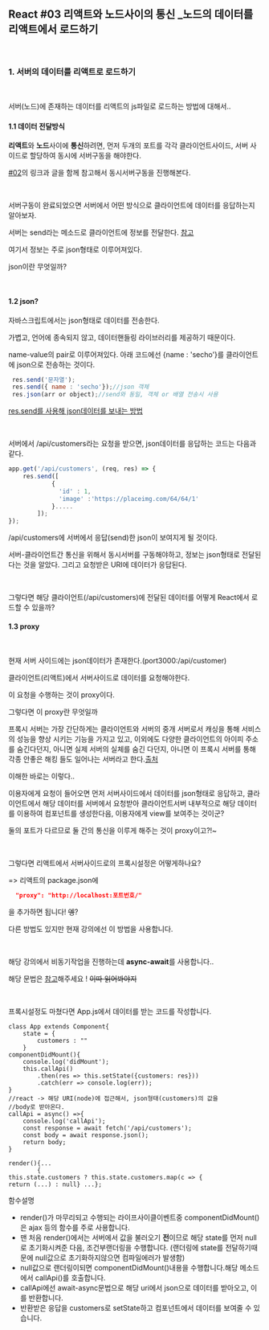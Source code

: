 ## React #03 리액트와 노드사이의 통신 _노드의 데이터를 리액트에서 로드하기



<br>

### 1. 서버의 데이터를 리액트로 로드하기

<br>

서버(노드)에 존재하는 데이터를 리액트의 js파일로 로드하는 방법에 대해서..

#### 1.1 데이터 전달방식

**리액트**와 **노드**사이에 **통신**하려면, 먼저 두개의 포트를 각각 클라이언트사이드, 서버 사이드로 할당하여 동시에 서버구동을 해야한다.

[#02](https://github.com/SeongsangCHO/TIL/blob/master/React/md/React%20%2302%20(Life%20Cycle%2C%20node%20%2B%20react%20%ED%99%98%EA%B2%BD%EA%B5%AC%EC%B6%95).md)의 링크과 글을 함께 참고해서 동시서버구동을 진행해본다.

<br>

서버구동이 완료되었으면  서버에서 어떤 방식으로 클라이언트에 데이터를 응답하는지 알아보자.

서버는 send라는 메소드로 클라이언트에 정보를 전달한다. [참고](https://backback.tistory.com/278)

여기서 정보는 주로 json형태로 이루어져있다.

json이란 무엇일까?

<br>

#### 1.2 json?

자바스크립트에서는 json형태로 데이터를 전송한다.

가볍고, 언어에 종속되지 않고, 데이터핸들링 라이브러리를 제공하기 때문이다.

name-value의 pair로 이루어져있다. 아래 코드에선 {name : 'secho'}를 클라이언트에 json으로 전송하는 것이다.

```js
 res.send('문자열');
 res.send({ name : 'secho'});//json 객체
 res.json(arr or object);//send와 동일, 객체 or 배열 전송시 사용
```

[res.send를 사용해 json데이터를 보내는 방법]([https://www.it-swarm.dev/ko/javascript/js%EB%A5%BC-%EC%82%AC%EC%9A%A9%ED%95%98%EC%97%AC-json-%ED%8C%8C%EC%9D%BC%EC%9D%84-express-%EC%84%9C%EB%B2%84%EB%A1%9C-%EB%B3%B4%EB%82%B4%EA%B8%B0/833686194/](https://www.it-swarm.dev/ko/javascript/js를-사용하여-json-파일을-express-서버로-보내기/833686194/))

<br>



서버에서 /api/customers라는 요청을 받으면, json데이터를 응답하는 코드는 다음과 같다.

```javascript
app.get('/api/customers', (req, res) => {
    res.send([
            {
              'id' : 1,
              'image' :'https://placeimg.com/64/64/1'
            }.....
    	]);
});

```

/api/customers에 서버에서 응답(send)한 json이 보여지게 될 것이다.

서버-클라이언트간 통신을 위해서 동시서버를 구동해야하고, 정보는 json형태로 전달된다는 것을 알았다. 그리고 요청받은 URI에 데이터가 응답된다. 

<br>

그렇다면 해당 클라이언트(/api/customers)에 전달된 데이터를 어떻게 React에서 로드할 수 있을까?



#### 1.3 proxy

<br>

현재 서버 사이드에는 json데이터가 존재한다.(port3000:/api/customer)

클라이언트(리액트)에서 서버사이드로 데이터를 요청해야한다.

이 요청을 수행하는 것이 proxy이다. 

그렇다면 이 proxy란 무엇일까

프록시 서버는 가장 간단하게는 클라이언트와 서버의 중개 서버로서 캐싱을 통해 서비스의 성능을 향상 시키는 기능을 가지고 있고, 이외에도 다양한 클라이언트의 아이피 주소를 숨긴다던지, 아니면 실제 서버의 실체를 숨긴 다던지, 아니면 이 프록시 서버를 통해 각종 안좋은 해킹 들도 일어나는 서버라고 한다.[출처]([https://medium.com/@jin3378s/codestates-imersive-7%EA%B8%B0-%EC%88%98%EA%B0%95%EC%83%9D-%EB%B8%94%EB%A1%9C%EA%B9%85-%EC%8B%9C%EC%9E%91-5b1cfd6ef338](https://medium.com/@jin3378s/codestates-imersive-7기-수강생-블로깅-시작-5b1cfd6ef338))

이해한 바로는 이렇다..

이용자에게 요청이 들어오면 먼저 서버사이드에서 데이터를 json형태로 응답하고, 클라이언트에서 해당 데이터를 서버에서 요청받아 클라이언트서버 내부적으로 해당 데이터를 이용하여 컴포넌트를 생성한다음, 이용자에게 view를 보여주는 것이군?

둘의 포트가 다르므로 둘 간의 통신을 이루게 해주는 것이 proxy이고?!~

<br>

그렇다면 리액트에서 서버사이드로의 프록시설정은 어떻게하나요?

=> 리액트의 package.json에 

```json
  "proxy": "http://localhost:포트번호/"
```

을 추가하면 됩니다! ~~엥~~?

다른 방법도 있지만 현재 강의에선 이 방법을 사용합니다.

<br>

해당 강의에서 비동기작업을 진행하는데 **async-await**를 사용합니다..

해당 문법은 [참고](https://joshua1988.github.io/web-development/javascript/js-async-await/)해주세요 ! ~~이따 읽어봐야지~~

<br>

프록시설정도 마쳤다면 App.js에서 데이터를 받는 코드를 작성합니다.

```react
class App extends Component{
	state = {
		customers : ""
	}
componentDidMount(){
	console.log('didMount');
	this.callApi()
		.then(res => this.setState({customers: res}))
		.catch(err => console.log(err));
}
//react -> 해당 URI(node)에 접근해서, json형태(customers)의 값을
//body로 받아온다.
callApi = async() =>{
	console.log('callApi');
	const response = await fetch('/api/customers');
	const body = await response.json();
	return body;
}

render(){...
    	{
this.state.customers ? this.state.customers.map(c => {
return (...) : null} ...};
```

함수설명

- render()가 마무리되고 수행되는 라이프사이클이벤트중 componentDidMount()은 ajax 등의 함수를 주로 사용합니다.  
- 맨 처음 render()에서는 서버에서 값을 불러오기 **전**이므로 해당 state를 먼저 null로 초기화시켜준 다음,  조건부랜더링을 수행합니다. (랜더링에 state를 전달하기때문에 null값으로 초기화하지않으면 컴파일에러가 발생함)
- null값으로 랜더링이되면 componentDidMount()내용을 수행합니다.해당 메소드에서 callApi()를 호출합니다.
- callApi에선 await-async문법으로 해당 uri에서 json으로 데이터를 받아오고, 이를 반환합니다.
- 반환받은 응답을 customers로 setState하고 컴포넌트에서 데이터를 보여줄 수 있습니다.



